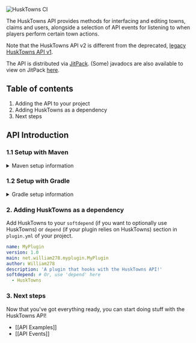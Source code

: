 ![HuskTowns CI](https://jitpack.io/v/WiIIiam278/HuskTowns.svg)

The HuskTowns API provides methods for interfacing and editing towns, claims and users, alongside a selection of API events for listening to when players perform certain town actions.

Note that the HuskTowns API v2 is different from the deprecated, [legacy HuskTowns API v1](API-v1.md).

The API is distributed via [JitPack](https://jitpack.io/#net.william278/HuskTowns).
(Some) javadocs are also available to view on JitPack [here](https://javadoc.jitpack.io/net/william278/HuskTowns/latest/javadoc/).

## Table of contents
1. Adding the API to your project
2. Adding HuskTowns as a dependency
3. Next steps

## API Introduction
### 1.1 Setup with Maven
<details>
<summary>Maven setup information</summary>

Add the repository to your `pom.xml` as per below.
```xml
<repositories>
    <repository>
        <id>jitpack.io</id>
        <url>https://jitpack.io</url>
    </repository>
</repositories>
```
Add the dependency to your `pom.xml` as per below. Replace `version` with the latest version of HuskTowns (without the v): ![Latest version](https://img.shields.io/github/v/tag/WiIIiam278/HuskTowns?color=%23282828&label=%20&style=flat-square)
```xml
<dependency>
    <groupId>net.william278</groupId>
    <artifactId>HuskTowns</artifactId>
    <version>version</version>
    <scope>provided</scope>
</dependency>
```
</details>

### 1.2 Setup with Gradle
<details>
<summary>Gradle setup information</summary>

Add the dependency like so to your `build.gradle`:
```groovy
allprojects {
	repositories {
		maven { url 'https://jitpack.io' }
	}
}
```
Add the dependency as per below. Replace `version` with the latest version of HuskTowns (without the v): ![Latest version](https://img.shields.io/github/v/tag/WiIIiam278/HuskTowns?color=%23282828&label=%20&style=flat-square)

```groovy
dependencies {
    compileOnly 'net.william278:HuskTowns:version'
}
```
</details>

### 2. Adding HuskTowns as a dependency
Add HuskTowns to your `softdepend` (if you want to optionally use HuskTowns) or `depend` (if your plugin relies on HuskTowns) section in `plugin.yml` of your project.

```yaml
name: MyPlugin
version: 1.0
main: net.william278.myplugin.MyPlugin
author: William278
description: 'A plugin that hooks with the HuskTowns API!'
softdepend: # Or, use 'depend' here
  - HuskTowns
```

### 3. Next steps
Now that you've got everything ready, you can start doing stuff with the HuskTowns API!
- [[API Examples]]
- [[API Events]]
